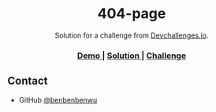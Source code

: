 <h1 align="center">404-page</h1>

<div align="center">
   Solution for a challenge from  <a href="http://devchallenges.io" target="_blank">Devchallenges.io</a>.
</div>

<div align="center">
  <h3>
    <a href="https://my-gallery-ben.netlify.app">
      Demo
    </a>
    <span> | </span>
    <a href="https://github.com/benbenbenwu/my-gallery-challenge">
      Solution
    </a>
    <span> | </span>
    <a href="https://devchallenges.io/challenges/wBunSb7FPrIepJZAg0sY">
      Challenge
    </a>
  </h3>
</div>

## Contact

- GitHub [@benbenbenwu](https://github.com/benbenbenwu)
